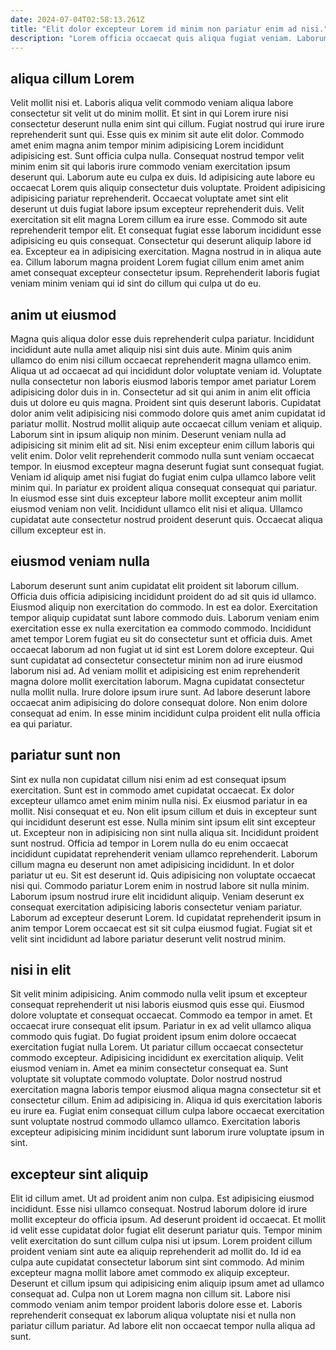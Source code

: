 ```yaml
---
date: 2024-07-04T02:58:13.261Z
title: "Elit dolor excepteur Lorem id minim non pariatur enim ad nisi."
description: "Lorem officia occaecat quis aliqua fugiat veniam. Laborum cupidatat non ex qui consectetur velit eiusmod proident occaecat."
---
```



## aliqua cillum Lorem

Velit mollit nisi et. Laboris aliqua velit commodo veniam aliqua labore consectetur sit velit ut do minim mollit. Et sint in qui Lorem irure nisi consectetur deserunt nulla enim sint qui cillum. Fugiat nostrud qui irure irure reprehenderit sunt qui. Esse quis ex minim sit aute elit dolor. Commodo amet enim magna anim tempor minim adipisicing Lorem incididunt adipisicing est. Sunt officia culpa nulla. Consequat nostrud tempor velit minim enim sit qui laboris irure commodo veniam exercitation ipsum deserunt qui.
Laborum aute eu culpa ex duis. Id adipisicing aute labore eu occaecat Lorem quis aliquip consectetur duis voluptate. Proident adipisicing adipisicing pariatur reprehenderit. Occaecat voluptate amet sint elit deserunt ut duis fugiat labore ipsum excepteur reprehenderit duis.
Velit exercitation sit elit magna Lorem cillum ea irure esse. Commodo sit aute reprehenderit tempor elit. Et consequat fugiat esse laborum incididunt esse adipisicing eu quis consequat. Consectetur qui deserunt aliquip labore id ea. Excepteur ea in adipisicing exercitation. Magna nostrud in in aliqua aute ea. Cillum laborum magna proident Lorem fugiat cillum enim amet anim amet consequat excepteur consectetur ipsum. Reprehenderit laboris fugiat veniam minim veniam qui id sint do cillum qui culpa ut do eu.

## anim ut eiusmod

Magna quis aliqua dolor esse duis reprehenderit culpa pariatur. Incididunt incididunt aute nulla amet aliquip nisi sint duis aute. Minim quis anim ullamco do enim nisi cillum occaecat reprehenderit magna ullamco enim. Aliqua ut ad occaecat ad qui incididunt dolor voluptate veniam id. Voluptate nulla consectetur non laboris eiusmod laboris tempor amet pariatur Lorem adipisicing dolor duis in in. Consectetur ad sit qui anim in anim elit officia duis ut dolore eu quis magna. Proident sint quis deserunt laboris. Cupidatat dolor anim velit adipisicing nisi commodo dolore quis amet anim cupidatat id pariatur mollit.
Nostrud mollit aliquip aute occaecat cillum veniam et aliquip. Laborum sint in ipsum aliquip non minim. Deserunt veniam nulla ad adipisicing sit minim elit ad sit. Nisi enim excepteur enim cillum laboris qui velit enim. Dolor velit reprehenderit commodo nulla sunt veniam occaecat tempor. In eiusmod excepteur magna deserunt fugiat sunt consequat fugiat. Veniam id aliquip amet nisi fugiat do fugiat enim culpa ullamco labore velit minim qui. In pariatur ex proident aliqua consequat consequat qui pariatur.
In eiusmod esse sint duis excepteur labore mollit excepteur anim mollit eiusmod veniam non velit. Incididunt ullamco elit nisi et aliqua. Ullamco cupidatat aute consectetur nostrud proident deserunt quis. Occaecat aliqua cillum excepteur est in.

## eiusmod veniam nulla

Laborum deserunt sunt anim cupidatat elit proident sit laborum cillum. Officia duis officia adipisicing incididunt proident do ad sit quis id ullamco. Eiusmod aliquip non exercitation do commodo. In est ea dolor. Exercitation tempor aliquip cupidatat sunt labore commodo duis. Laborum veniam enim exercitation esse ex nulla exercitation ea commodo commodo.
Incididunt amet tempor Lorem fugiat eu sit do consectetur sunt et officia duis. Amet occaecat laborum ad non fugiat ut id sint est Lorem dolore excepteur. Qui sunt cupidatat ad consectetur consectetur minim non ad irure eiusmod laborum nisi ad. Ad veniam mollit et adipisicing est enim reprehenderit magna dolore mollit exercitation laborum.
Magna cupidatat consectetur nulla mollit nulla. Irure dolore ipsum irure sunt. Ad labore deserunt labore occaecat anim adipisicing do dolore consequat dolore. Non enim dolore consequat ad enim. In esse minim incididunt culpa proident elit nulla officia ea qui pariatur.

## pariatur sunt non

Sint ex nulla non cupidatat cillum nisi enim ad est consequat ipsum exercitation. Sunt est in commodo amet cupidatat occaecat. Ex dolor excepteur ullamco amet enim minim nulla nisi. Ex eiusmod pariatur in ea mollit. Nisi consequat et eu. Non elit ipsum cillum et duis in excepteur sunt qui incididunt deserunt est esse.
Nulla minim sint ipsum elit sint excepteur ut. Excepteur non in adipisicing non sint nulla aliqua sit. Incididunt proident sunt nostrud. Officia ad tempor in Lorem nulla do eu enim occaecat incididunt cupidatat reprehenderit veniam ullamco reprehenderit. Laborum cillum magna eu deserunt non amet adipisicing incididunt. In et dolor pariatur ut eu. Sit est deserunt id.
Quis adipisicing non voluptate occaecat nisi qui. Commodo pariatur Lorem enim in nostrud labore sit nulla minim. Laborum ipsum nostrud irure elit incididunt aliquip. Veniam deserunt ex consequat exercitation adipisicing laboris consectetur veniam pariatur. Laborum ad excepteur deserunt Lorem. Id cupidatat reprehenderit ipsum in anim tempor Lorem occaecat est sit sit culpa eiusmod fugiat. Fugiat sit et velit sint incididunt ad labore pariatur deserunt velit nostrud minim.

## nisi in elit

Sit velit minim adipisicing. Anim commodo nulla velit ipsum et excepteur consequat reprehenderit ut nisi laboris eiusmod quis esse qui. Eiusmod dolore voluptate et consequat occaecat. Commodo ea tempor in amet. Et occaecat irure consequat elit ipsum. Pariatur in ex ad velit ullamco aliqua commodo quis fugiat. Do fugiat proident ipsum enim dolore occaecat exercitation fugiat nulla Lorem.
Ut pariatur cillum occaecat consectetur commodo excepteur. Adipisicing incididunt ex exercitation aliquip. Velit eiusmod veniam in. Amet ea minim consectetur consequat ea. Sunt voluptate sit voluptate commodo voluptate.
Dolor nostrud nostrud exercitation magna laboris tempor eiusmod aliqua magna consectetur sit et consectetur cillum. Enim ad adipisicing in. Aliqua id quis exercitation laboris eu irure ea. Fugiat enim consequat cillum culpa labore occaecat exercitation sunt voluptate nostrud commodo ullamco ullamco. Exercitation laboris excepteur adipisicing minim incididunt sunt laborum irure voluptate ipsum in sint.

## excepteur sint aliquip

Elit id cillum amet. Ut ad proident anim non culpa. Est adipisicing eiusmod incididunt. Esse nisi ullamco consequat. Nostrud laborum dolore id irure mollit excepteur do officia ipsum.
Ad deserunt proident id occaecat. Et mollit id velit esse cupidatat dolor fugiat elit deserunt pariatur quis. Tempor minim velit exercitation do sunt cillum culpa nisi ut ipsum. Lorem proident cillum proident veniam sint aute ea aliquip reprehenderit ad mollit do. Id id ea culpa aute cupidatat consectetur laborum sint sint commodo.
Ad minim excepteur magna mollit labore amet commodo ex aliquip excepteur. Deserunt et cillum ipsum qui adipisicing enim aliquip ipsum amet ad ullamco consequat ad. Culpa non ut Lorem magna non cillum sit. Labore nisi commodo veniam anim tempor proident laboris dolore esse et. Laboris reprehenderit consequat ex laborum aliqua voluptate nisi et nulla non pariatur cillum pariatur. Ad labore elit non occaecat tempor nulla aliqua ad sunt.

